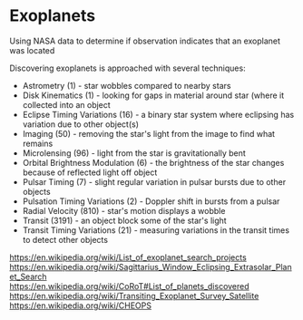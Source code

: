 # Exoplanets
Using NASA data to determine if observation indicates that an exoplanet was located

Discovering exoplanets is approached with several techniques:   
* Astrometry	(1) - star wobbles compared to nearby stars  
* Disk Kinematics	(1) - looking for gaps in material around star (where it collected into an object  
* Eclipse Timing Variations	(16) - a binary star system where eclipsing has variation due to other object(s)  
* Imaging	(50) - removing the star's light from the image to find what remains  
* Microlensing	(96) - light from the star is gravitationally bent  
* Orbital Brightness Modulation	(6) - the brightness of the star changes because of reflected light off object  
* Pulsar Timing	(7) - slight regular variation in pulsar bursts due to other objects  
* Pulsation Timing Variations	(2) - Doppler shift in bursts from a pulsar  
* Radial Velocity	(810) - star's motion displays a wobble  
* Transit	(3191) - an object block some of the star's light  
* Transit Timing Variations	(21) - measuring variations in the transit times to detect other objects  


https://en.wikipedia.org/wiki/List_of_exoplanet_search_projects  
https://en.wikipedia.org/wiki/Sagittarius_Window_Eclipsing_Extrasolar_Planet_Search  
https://en.wikipedia.org/wiki/CoRoT#List_of_planets_discovered  
https://en.wikipedia.org/wiki/Transiting_Exoplanet_Survey_Satellite  
https://en.wikipedia.org/wiki/CHEOPS
